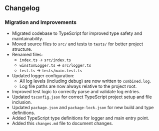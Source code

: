## Changelog

### Migration and Improvements

- Migrated codebase to TypeScript for improved type safety and maintainability.
- Moved source files to `src/` and tests to `tests/` for better project structure.
- Renamed files:
	- `index.ts` → `src/index.ts`
	- `winstonLogger.ts` → `src/logger.ts`
	- `test.ts` → `tests/main.test.ts`
- Updated logger configuration:
	- All log levels (including debug) are now written to `combined.log`.
	- Log file paths are now always relative to the project root.
- Improved test logic to correctly parse and validate log entries.
- Updated `tsconfig.json` for correct TypeScript project setup and file inclusion.
- Updated `package.json` and `package-lock.json` for new build and type definitions.
- Added TypeScript type definitions for logger and main entry point.
- Added this `changes.md` file to document changes.
